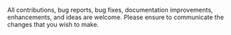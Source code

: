 All contributions, bug reports, bug fixes, documentation improvements, enhancements, and ideas are welcome.
Please ensure to communicate the changes that you wish to make.
